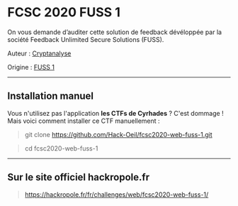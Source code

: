 # FCSC 2020 FUSS 1

On vous demande d’auditer cette solution de feedback dévéloppée par la société Feedback Unlimited Secure Solutions (FUSS).


Auteur : [Cryptanalyse](https://x.com/Cryptanalyse)

Origine : [FUSS 1](https://hackropole.fr/fr/challenges/web/fcsc2020-web-fuss-1/)


-----------

## Installation manuel
Vous n'utilisez pas l'application **les CTFs de Cyrhades** ? C'est dommage !
Mais voici comment installer ce CTF manuellement :

> git clone https://github.com/Hack-Oeil/fcsc2020-web-fuss-1.git

> cd fcsc2020-web-fuss-1


-----------

## Sur le site officiel hackropole.fr
> https://hackropole.fr/fr/challenges/web/fcsc2020-web-fuss-1/